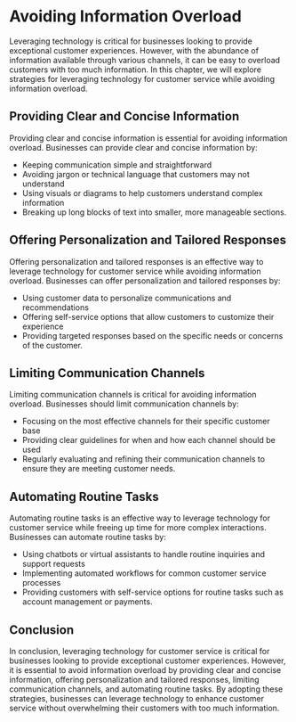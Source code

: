 Avoiding Information Overload
====================================================================================

Leveraging technology is critical for businesses looking to provide exceptional customer experiences. However, with the abundance of information available through various channels, it can be easy to overload customers with too much information. In this chapter, we will explore strategies for leveraging technology for customer service while avoiding information overload.

Providing Clear and Concise Information
---------------------------------------

Providing clear and concise information is essential for avoiding information overload. Businesses can provide clear and concise information by:

* Keeping communication simple and straightforward
* Avoiding jargon or technical language that customers may not understand
* Using visuals or diagrams to help customers understand complex information
* Breaking up long blocks of text into smaller, more manageable sections.

Offering Personalization and Tailored Responses
-----------------------------------------------

Offering personalization and tailored responses is an effective way to leverage technology for customer service while avoiding information overload. Businesses can offer personalization and tailored responses by:

* Using customer data to personalize communications and recommendations
* Offering self-service options that allow customers to customize their experience
* Providing targeted responses based on the specific needs or concerns of the customer.

Limiting Communication Channels
-------------------------------

Limiting communication channels is critical for avoiding information overload. Businesses should limit communication channels by:

* Focusing on the most effective channels for their specific customer base
* Providing clear guidelines for when and how each channel should be used
* Regularly evaluating and refining their communication channels to ensure they are meeting customer needs.

Automating Routine Tasks
------------------------

Automating routine tasks is an effective way to leverage technology for customer service while freeing up time for more complex interactions. Businesses can automate routine tasks by:

* Using chatbots or virtual assistants to handle routine inquiries and support requests
* Implementing automated workflows for common customer service processes
* Providing customers with self-service options for routine tasks such as account management or payments.

Conclusion
----------

In conclusion, leveraging technology for customer service is critical for businesses looking to provide exceptional customer experiences. However, it is essential to avoid information overload by providing clear and concise information, offering personalization and tailored responses, limiting communication channels, and automating routine tasks. By adopting these strategies, businesses can leverage technology to enhance customer service without overwhelming their customers with too much information.
